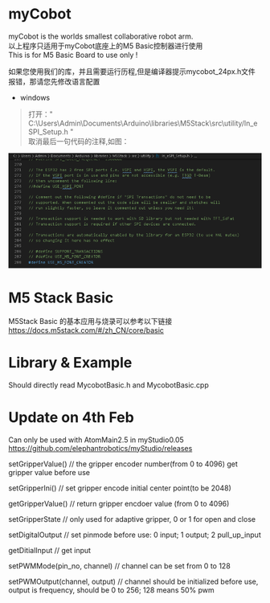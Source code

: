 
# myCobot
myCobot is the worlds smallest collaborative robot arm.   
以上程序只适用于myCobot底座上的M5 Basic控制器进行使用  
This is for M5 Basic Board to use only !

如果您使用我们的库，并且需要运行历程,但是编译器提示mycobot_24px.h文件报错，那请您先修改语言配置  
* windows  
> 打开：" C:\Users\Admin\Documents\Arduino\libraries\M5Stack\src\utility/ln_eSPI_Setup.h "  
> 取消最后一句代码的注释,如图：

![](font.png)

# M5 Stack Basic
M5Stack Basic 的基本应用与烧录可以参考以下链接
https://docs.m5stack.com/#/zh_CN/core/basic

# Library & Example 
Should directly read MycobotBasic.h and MycobotBasic.cpp

# Update on 4th Feb
Can only be used with AtomMain2.5 in myStudio0.05
https://github.com/elephantrobotics/myStudio/releases

setGripperValue() 	// the gripper encoder number(from 0 to 4096) get gripper value before use

setGripperIni() 	// set gripper encode initial center point(to be 2048)

getGripperValue() 	// return gripper encdoer value (from 0 to 4096)

setGripperState 	// only used for adaptive gripper, 0 or 1 for open and close

setDigitalOutput 	// set pinmode before use: 0 input; 1 output; 2 pull_up_input

getDitialInput 	// get input

setPWMMode(pin_no, channel) // channel can be set from 0 to 128

setPWMOutput(channel, output) // channel should be initialized before use, output is frequency, should be 0 to 256;  128 means 50% pwm

